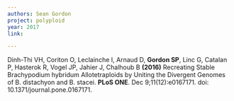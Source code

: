 ```yaml
---
authors: Sean Gordon
project: polyploid
year: 2017
link: 

---
```


Dinh-Thi VH, Coriton O, Leclainche I, Arnaud D, **Gordon SP**, Linc G, Catalan P, Hasterok R, Vogel JP, Jahier J, Chalhoub B **(2016)** Recreating Stable Brachypodium hybridum Allotetraploids by Uniting the Divergent Genomes of B. distachyon and B. stacei. **PLoS ONE**.  Dec 9;11(12):e0167171. doi: 10.1371/journal.pone.0167171.